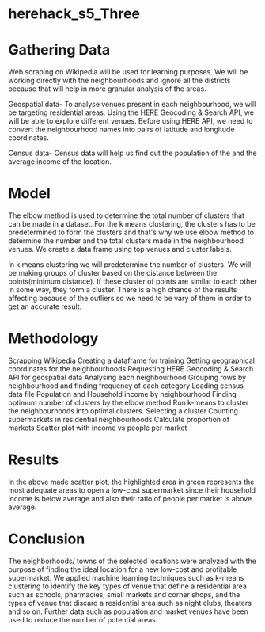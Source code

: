 # herehack_s5_Three

# Gathering Data
Web scraping on Wikipedia will be used for learning purposes. We will be working directly with the neighbourhoods and ignore all the districts because that will help in more granular analysis of the areas.

Geospatial data- To analyse venues present in each neighbourhood, we will be targeting residential areas. Using the HERE Geocoding & Search API, we will be able to explore different venues. Before using HERE API, we need to convert the neighbourhood names into pairs of latitude and longitude coordinates.

Census data- Census data will help us find out the population of the and the average income of the location.

# Model
The elbow method is used to determine the total number of clusters that can be made in a dataset. For the k means clustering, the clusters has to be predetermined to form the clusters and that's why we use elbow method to determine the number and the total clusters made in the neighbourhood venues. We create a data frame using top venues and cluster labels.

In k means clustering we will predetermine the number of clusters. We will be making groups of cluster based on the distance between the points(minimum distance). If these cluster of points are similar to each other in some way, they form a cluster. There is a high chance of the results affecting because of the outliers so we need to be vary of them in order to get an accurate result.


# Methodology

Scrapping Wikipedia
Creating a dataframe for training
Getting geographical coordinates for the neighbourhoods
Requesting HERE Geocoding & Search API for geospatial data
Analysing each neighbourhood
Grouping rows by neighbourhood and finding frequency of each category
Loading census data file
Population and Household income by neighbourhood
Finding optimum number of clusters by the elbow method
Run k-means to cluster the neighbourhoods into optimal clusters.
Selecting a cluster
Counting supermarkets in residential neighbourhoods
Calculate proportion of markets
Scatter plot with income vs people per market

# Results 
In the above made scatter plot, the highlighted area in green represents the most adequate areas to open a low-cost supermarket since their household income is below average and also their ratio of people per market is above average.

# Conclusion
The neighborhoods/ towns of the selected locations were analyzed with the purpose of finding the ideal location for a new low-cost and profitable supermarket. We applied machine learning techniques such as k-means clustering to identify the key types of venue that define a residential area such as schools, pharmacies, small markets and corner shops, and the types of venue that discard a residential area such as night clubs, theaters and so on.  Further data such as population and market venues have been used to reduce the number of potential areas.

